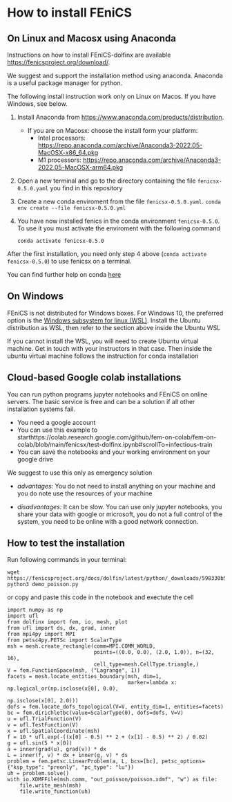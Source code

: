 # How to install FEniCS

## On Linux and Macosx using Anaconda

Instructions on how to install FEniCS-dolfinx are available https://fenicsproject.org/download/.

We suggest and support the installation method using anaconda. Anaconda is a useful package manager for python. 

The following install instruction work only on Linux on Macos. If you have Windows, see below.

1. Install Anaconda from https://www.anaconda.com/products/distribution. 
    - If you are on Macosx: choose the install form your platform:
        - Intel processors: https://repo.anaconda.com/archive/Anaconda3-2022.05-MacOSX-x86_64.pkg
        - M1 processors: https://repo.anaconda.com/archive/Anaconda3-2022.05-MacOSX-arm64.pkg

2. Open a new terminal and go to the directory containing the file `fenicsx-0.5.0.yaml` you find in this repository

3. Create a new conda enviroment from the file `fenicsx-0.5.0.yaml`.
    ```conda env create --file fenicsx-0.5.0.yml```

4. You have now installed fenics in the conda environment `fenicsx-0.5.0`. To use it you must activate the enviroment with the following command
    ```
    conda activate fenicsx-0.5.0
    ```

After the first installation, you need only step 4 above (`conda activate fenicsx-0.5.0`) to use fenicsx on a terminal.

You can find further help on conda [here](https://docs.conda.io/projects/conda/en/latest/_downloads/843d9e0198f2a193a3484886fa28163c/conda-cheatsheet.pdf)

## On Windows

FEniCS is not distributed for Windows boxes. For Windows 10, the preferred option is the [Windows subsystem for linux (WSL)](https://docs.microsoft.com/en-us/windows/wsl/install-win10).
Install the Ubuntu distribution as WSL, then refer to the section above inside the Ubuntu WSL

If you cannot install the WSL, you will need to create Ubuntu virtual machine. Get in touch with your instructors in that case.
Then inside the ubuntu virtual machine follows the instruction for conda installation


## Cloud-based  Google colab installations
You can run python programs jupyter notebooks and FEniCS on online servers. The basic service is free and can be a solution if all other installation systems fail.

* You need a google account
* You can use this example to starthttps://colab.research.google.com/github/fem-on-colab/fem-on-colab/blob/main/fenicsx/test-dolfinx.ipynb#scrollTo=infectious-train
* You can save the notebooks and your working environment on your google drive

We suggest to use this only as emergency solution
* *advantages:* You do not need to install anything on your machine and you do note use the resources of your machine

* *disadvantages:* It can be slow. You can use only jupyter notebooks, you share your data with google or microsoft, you do not a full control of the system, you need to be online with a good network connection.

## How to test the installation

Run following commands in your terminal:

```
wget https://fenicsproject.org/docs/dolfin/latest/python/_downloads/598330b504d63e359baad030e1010987/demo_poisson.py
python3 demo_poisson.py
```
or copy and paste this code in the notebook and exectute the cell

```
import numpy as np
import ufl
from dolfinx import fem, io, mesh, plot
from ufl import ds, dx, grad, inner
from mpi4py import MPI
from petsc4py.PETSc import ScalarType
msh = mesh.create_rectangle(comm=MPI.COMM_WORLD,
                            points=((0.0, 0.0), (2.0, 1.0)), n=(32, 16),
                            cell_type=mesh.CellType.triangle,)
V = fem.FunctionSpace(msh, ("Lagrange", 1))
facets = mesh.locate_entities_boundary(msh, dim=1,
                                       marker=lambda x: np.logical_or(np.isclose(x[0], 0.0),
                                                                      np.isclose(x[0], 2.0)))
dofs = fem.locate_dofs_topological(V=V, entity_dim=1, entities=facets)
bc = fem.dirichletbc(value=ScalarType(0), dofs=dofs, V=V)
u = ufl.TrialFunction(V)
v = ufl.TestFunction(V)
x = ufl.SpatialCoordinate(msh)
f = 10 * ufl.exp(-((x[0] - 0.5) ** 2 + (x[1] - 0.5) ** 2) / 0.02)
g = ufl.sin(5 * x[0])
a = inner(grad(u), grad(v)) * dx
L = inner(f, v) * dx + inner(g, v) * ds
problem = fem.petsc.LinearProblem(a, L, bcs=[bc], petsc_options={"ksp_type": "preonly", "pc_type": "lu"})
uh = problem.solve()
with io.XDMFFile(msh.comm, "out_poisson/poisson.xdmf", "w") as file:
    file.write_mesh(msh)
    file.write_function(uh)
```

